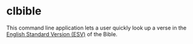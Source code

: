 # clbible

This command line application lets a user quickly look up a verse in the [English Standard Version (ESV)](https://www.esv.org) of the Bible.
